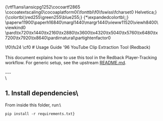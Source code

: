 {\rtf1\ansi\ansicpg1252\cocoartf2865
\cocoatextscaling0\cocoaplatform0{\fonttbl\f0\fswiss\fcharset0 Helvetica;}
{\colortbl;\red255\green255\blue255;}
{\*\expandedcolortbl;;}
\paperw11900\paperh16840\margl1440\margr1440\vieww11520\viewh8400\viewkind0
\pard\tx720\tx1440\tx2160\tx2880\tx3600\tx4320\tx5040\tx5760\tx6480\tx7200\tx7920\tx8640\pardirnatural\partightenfactor0

\f0\fs24 \cf0 # Usage Guide \'96 YouTube Clip Extraction Tool (Redback)\
\
This document explains how to use this tool in the Redback Player-Tracking workflow. For generic setup, see the upstream [README.md](./README.md).\
\
---\
\
## 1. Install dependencies\
From inside this folder, run:\
```bash\
pip install -r requirements.txt}